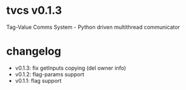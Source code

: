 # tvcs v0.1.3
Tag-Value Comms System - Python driven multithread communicator

# changelog
- v0.1.3: fix getInputs copying (del owner info)
- v0.1.2: flag-params support
- v0.1.1: flag support